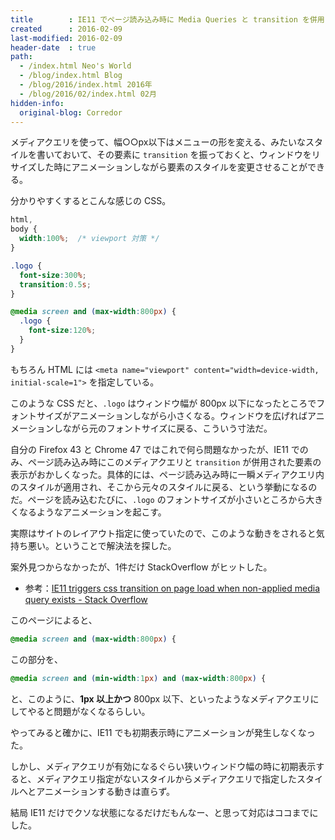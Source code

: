 ```yaml
---
title        : IE11 でページ読み込み時に Media Queries と transition を併用した要素がアニメーションしてしまう
created      : 2016-02-09
last-modified: 2016-02-09
header-date  : true
path:
  - /index.html Neo's World
  - /blog/index.html Blog
  - /blog/2016/index.html 2016年
  - /blog/2016/02/index.html 02月
hidden-info:
  original-blog: Corredor
---
```


メディアクエリを使って、幅○○px以下はメニューの形を変える、みたいなスタイルを書いておいて、その要素に `transition` を振っておくと、ウィンドウをリサイズした時にアニメーションしながら要素のスタイルを変更させることができる。

分かりやすくするとこんな感じの CSS。

```css
html,
body {
  width:100%;  /* viewport 対策 */
}

.logo {
  font-size:300%;
  transition:0.5s;
}

@media screen and (max-width:800px) {
  .logo {
    font-size:120%;
  }
}
```

もちろん HTML には `<meta name="viewport" content="width=device-width, initial-scale=1">` を指定している。

このような CSS だと、`.logo` はウィンドウ幅が 800px 以下になったところでフォントサイズがアニメーションしながら小さくなる。ウィンドウを広げればアニメーションしながら元のフォントサイズに戻る、こういう寸法だ。

自分の Firefox 43 と Chrome 47 ではこれで何ら問題なかったが、IE11 でのみ、ページ読み込み時にこのメディアクエリと `transition` が併用された要素の表示がおかしくなった。具体的には、ページ読み込み時に一瞬メディアクエリ内のスタイルが適用され、そこから元々のスタイルに戻る、という挙動になるのだ。ページを読み込むたびに、`.logo` のフォントサイズが小さいところから大きくなるようなアニメーションを起こす。

実際はサイトのレイアウト指定に使っていたので、このような動きをされると気持ち悪い。ということで解決法を探した。

案外見つからなかったが、1件だけ StackOverflow がヒットした。

- 参考：[IE11 triggers css transition on page load when non-applied media query exists - Stack Overflow](http://stackoverflow.com/a/25850649)

このページによると、

```css
@media screen and (max-width:800px) {
```

この部分を、

```css
@media screen and (min-width:1px) and (max-width:800px) {
```

と、このように、**1px 以上かつ** 800px 以下、といったようなメディアクエリにしてやると問題がなくなるらしい。

やってみると確かに、IE11 でも初期表示時にアニメーションが発生しなくなった。

しかし、メディアクエリが有効になるぐらい狭いウィンドウ幅の時に初期表示すると、メディアクエリ指定がないスタイルからメディアクエリで指定したスタイルへとアニメーションする動きは直らず。

結局 IE11 だけでクソな状態になるだけだもんなー、と思って対応はココまでにした。
